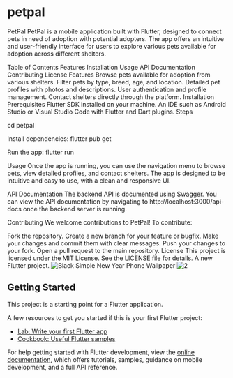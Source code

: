# petpal
PetPal
PetPal is a mobile application built with Flutter, designed to connect pets in need of adoption with potential adopters. The app offers an intuitive and user-friendly interface for users to explore various pets available for adoption across different shelters.

Table of Contents
Features
Installation
Usage
API Documentation
Contributing
License
Features
Browse pets available for adoption from various shelters.
Filter pets by type, breed, age, and location.
Detailed pet profiles with photos and descriptions.
User authentication and profile management.
Contact shelters directly through the platform.
Installation
Prerequisites
Flutter SDK installed on your machine.
An IDE such as Android Studio or Visual Studio Code with Flutter and Dart plugins.
Steps

cd petpal

Install dependencies:
flutter pub get

Run the app:
flutter run

Usage
Once the app is running, you can use the navigation menu to browse pets, view detailed profiles, and contact shelters. The app is designed to be intuitive and easy to use, with a clean and responsive UI.

API Documentation
The backend API is documented using Swagger. You can view the API documentation by navigating to http://localhost:3000/api-docs once the backend server is running.

Contributing
We welcome contributions to PetPal! To contribute:

Fork the repository.
Create a new branch for your feature or bugfix.
Make your changes and commit them with clear messages.
Push your changes to your fork.
Open a pull request to the main repository.
License
This project is licensed under the MIT License. See the LICENSE file for details.
A new Flutter project.
![Black Simple New Year Phone Wallpaper](https://github.com/user-attachments/assets/245c44ab-d288-4f34-8b2b-146337db8859)
![2](https://github.com/user-attachments/assets/6b54454e-722d-4595-97b1-d5970cdfe753)

## Getting Started

This project is a starting point for a Flutter application.

A few resources to get you started if this is your first Flutter project:

- [Lab: Write your first Flutter app](https://docs.flutter.dev/get-started/codelab)
- [Cookbook: Useful Flutter samples](https://docs.flutter.dev/cookbook)

For help getting started with Flutter development, view the
[online documentation](https://docs.flutter.dev/), which offers tutorials,
samples, guidance on mobile development, and a full API reference.
